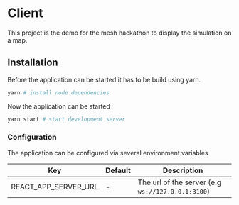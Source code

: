 # Client

This project is the demo for the mesh hackathon to display the simulation on a map.

## Installation

Before the application can be started it has to be build using yarn.

```bash
yarn # install node dependencies
```

Now the application can be started

```bash
yarn start # start development server
```

### Configuration

The application can be configured via several environment variables

| Key                  | Default | Description                                       |
| -------------------- | ------- | ------------------------------------------------- |
| REACT_APP_SERVER_URL | -       | The url of the server (e.g `ws://127.0.0.1:3100`) |
